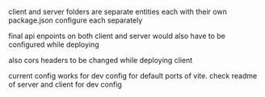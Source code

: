 client and server folders are separate entities each with their own package.json
configure each separately

final api enpoints on both client and server would also have to be configured while deploying 

also cors headers to be changed while deploying client

current config works for dev config for default ports of vite.
check readme of server and client for dev config